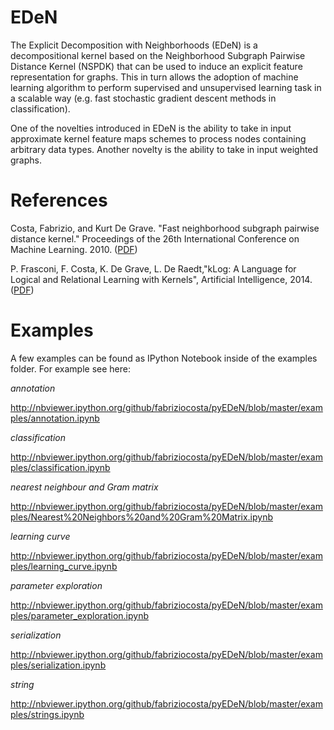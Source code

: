 EDeN
================================================

The Explicit Decomposition with Neighborhoods (EDeN) is a decompositional kernel based on the Neighborhood Subgraph Pairwise Distance Kernel (NSPDK) that can be used to induce an explicit feature representation for graphs. This in turn allows the adoption of machine learning algorithm to perform supervised and unsupervised learning task in a scalable way (e.g. fast stochastic gradient descent methods in classification).

One of the novelties introduced in EDeN is the ability to take in input approximate kernel feature maps schemes to process nodes containing arbitrary data types.
Another novelty is the ability to take in input weighted graphs.




References
==========

Costa, Fabrizio, and Kurt De Grave. "Fast neighborhood subgraph pairwise distance kernel." Proceedings of the 26th International Conference on Machine Learning. 2010. ([PDF](http://www.icml2010.org/papers/347.pdf))

P. Frasconi, F. Costa, K. De Grave, L. De Raedt,"kLog: A Language for Logical and Relational Learning with Kernels", Artificial Intelligence, 2014. ([PDF](http://www.sciencedirect.com/science/article/pii/S0004370214001064)) 



Examples
========

A few examples can be found as IPython Notebook inside of the examples folder. For example see here:

*annotation*

http://nbviewer.ipython.org/github/fabriziocosta/pyEDeN/blob/master/examples/annotation.ipynb

*classification*

http://nbviewer.ipython.org/github/fabriziocosta/pyEDeN/blob/master/examples/classification.ipynb

*nearest neighbour and Gram matrix*

http://nbviewer.ipython.org/github/fabriziocosta/pyEDeN/blob/master/examples/Nearest%20Neighbors%20and%20Gram%20Matrix.ipynb

*learning curve*

http://nbviewer.ipython.org/github/fabriziocosta/pyEDeN/blob/master/examples/learning_curve.ipynb

*parameter exploration*

http://nbviewer.ipython.org/github/fabriziocosta/pyEDeN/blob/master/examples/parameter_exploration.ipynb

*serialization*

http://nbviewer.ipython.org/github/fabriziocosta/pyEDeN/blob/master/examples/serialization.ipynb

*string*

http://nbviewer.ipython.org/github/fabriziocosta/pyEDeN/blob/master/examples/strings.ipynb
